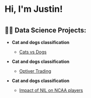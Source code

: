 <h1>Hi, I'm Justin! <h1>

<h2>👨‍💻 Data Science Projects:</h2>

- <b>Cat and dogs classification </b>
  - [Cats vs Dogs](https://github.com/blacckbeard4/CatsnDogs/tree/main)

- <b>Cat and dogs classification </b>
  - [Optiver Trading](https://github.com/blacckbeard4/Optiver_Trading-/tree/main)

- <b>Cat and dogs classification </b>
  - [Impact of NIL on NCAA players](https://github.com/blacckbeard4/NcaaDid)




